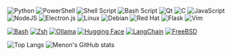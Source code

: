 ![Python](https://img.shields.io/badge/python-3670A0?style=for-the-badge&logo=python&logoColor=ffdd54)
![PowerShell](https://img.shields.io/badge/PowerShell-%235391FE.svg?style=for-the-badge&logo=powershell&logoColor=white)
![Shell Script](https://img.shields.io/badge/shell_script-%23121011.svg?style=for-the-badge&logo=gnu-bash&logoColor=white)
![Bash Script](https://img.shields.io/badge/bash_script-%23121011.svg?style=for-the-badge&logo=gnu-bash&logoColor=white)
![Qt](https://img.shields.io/badge/Qt-%23217346.svg?style=for-the-badge&logo=Qt&logoColor=white)
![C](https://img.shields.io/badge/c-%2300599C.svg?style=for-the-badge&logo=c&logoColor=white)
![JavaScript](https://img.shields.io/badge/javascript-%23323330.svg?style=for-the-badge&logo=javascript&logoColor=%23F7DF1E)
![NodeJS](https://img.shields.io/badge/node.js-6DA55F?style=for-the-badge&logo=node.js&logoColor=white)
![Electron.js](https://img.shields.io/badge/Electron-191970?style=for-the-badge&logo=Electron&logoColor=white) 
![Linux](https://img.shields.io/badge/Linux-FCC624?style=for-the-badge&logo=linux&logoColor=black)
![Debian](https://img.shields.io/badge/Debian-D70A53?style=for-the-badge&logo=debian&logoColor=white)
![Red Hat](https://img.shields.io/badge/Red%20Hat-EE0000?style=for-the-badge&logo=redhat&logoColor=white)
![Flask](https://img.shields.io/badge/flask-%23000.svg?style=for-the-badge&logo=flask&logoColor=white)
![Vim](https://img.shields.io/badge/VIM-%2311AB00.svg?style=for-the-badge&logo=vim&logoColor=white)

[![Bash](https://img.shields.io/badge/Bash-4EAA25?logo=gnubash&logoColor=fff)](#)
[![Zsh](https://img.shields.io/badge/Zsh-F15A24?logo=zsh&logoColor=fff)](#)
[![Ollama](https://img.shields.io/badge/Ollama-fff?logo=ollama&logoColor=000)](#)
[![Hugging Face](https://img.shields.io/badge/Hugging%20Face-FFD21E?logo=huggingface&logoColor=000)](#)
[![LangChain](https://img.shields.io/badge/LangChain-1c3c3c.svg?logo=langchain&logoColor=white)](#)
[![FreeBSD](https://img.shields.io/badge/FreeBSD-AB2B28?logo=freebsd&logoColor=fff)](#)

![Top Langs](https://github-readme-stats.vercel.app/api/top-langs/?username=mauriciomenon&hide=html,teX,InnoSetup,HTML&layout=compact&langs_count=8&theme=transparent)
![Menon's GitHub stats](https://github-readme-stats.vercel.app/api?username=mauriciomenon&show_icons=true&theme=transparent)
